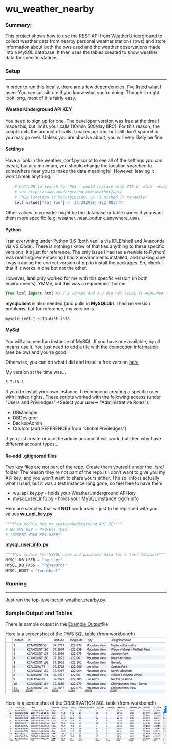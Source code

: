 # wu_weather_nearby
### Summary:
This project shows how to use the REST API from [WeatherUnderground](https://www.wunderground.com/api) to collect weather data from nearby personal weather stations (pws) and store information about both the pws used and the weather observations made into a MySQL database.  It then uses the tables created to show weather data for specific stations.

### Setup
---
In order to run this locally, there are a few dependencies.  I've listed what I used.  You can subsititute if you know what you're doing.  Though it might look long, most of it is fairly easy.

#### WeatherUnderground API KEY
You need to [sign up](https://www.wunderground.com/api) for one.  The developer version was free at the time I made this, but limits your calls (10/min 500/day IIRC).  For this reason, the script limits the amount of calls it makes per run, but still don't spam it or you may go over.  Unless you are abusive about, you will very likely be fine.

#### Settings
Have a look in the weather_conf.py script to see all of the settings you can tweak, but at a minimum, you should change the location searched to somewhere near you to make the data meaningful.  However, leaving it won't break anything.

```Python
    # LAT/LON to search for PWS - could replace with ZIP or other accepted formats
    # see https://www.wunderground.com/weather/api/
    # This location is Mountainview, CA (I picked it randomly)
    self.values['lat_lon'] = '37.392089,-122.083347'
```

Other values to consider might be the database or table names if you want them more specific (e.g. weather_near_podunk_anywhere_usa).

#### Python
I ran everything under Python 3.6 (both vanilla via IDLE/shell and Anaconda via VS Code).  There is nothing I know of that ties anything to these specific versions, it's just for reference.  The only issue I had (as a newbie to Python) was realizing/remembering I had 2 environments installed, and making sure I was running the correct version of pip to install the packages.  So, check that if it works in one but not the other.

However, **lxml** only worked for me with this specfic version (in both environments).  YMMV, but this was a requirement for me.
```python
from lxml import html #3.7.2 worked and 3.8 did not (IDLE vs ANACONDA for VSCODE)
```

**mysqlclient** is also needed (and pulls in **MySQLdb**).  I had no version problems, but for reference, my version is...
```
mysqlclient-1.3.10.dist-info
```

#### MySql
You will also need an instance of MySQL.  If you have one available, by all means use it.  You just need to add a file with the connection information (see below) and you're good.

Otherwise, you can do what I did and install a free version [here](https://dev.mysql.com/downloads/mysql/)

My version at the time was...
```
5.7.18.1
```
If you do install your own instance, I recommend creating a specific user with limited rights.  These scripts worked with the following access (under "Users and Priviledges"->Select your user-> "Administrative Roles").  

* DBManager
* DBDesigner
* BackupAdmin
* Custom (add REFERENCES from "Global Priviledges")

If you just create or use the admin account it will work, but then why have different account types...

#### Re-add .gitignored files
Two key files are not part of the repo.  Create them yourself under the ./src/ folder.  The reason they're not part of the repo is I don't want to give you my API key, and you won't want to share yours either.  The sql info is actually what I used, but it was a test instance long gone, so feel free to have them.
* wu_api_key.py - holds your WeatherUmderground API key
* mysql_user_info.py - holds your MySQL instance logon info

Here are samples that will **NOT** work as-is - just to be replaced with your values
**wu_api_key.py**

```python
"""This module has my WeatherUnderground API KEY"""
# WU API KEY - PROTECT THIS
# {INSERT YOUR KEY HERE}
```

**mysql_user_info.py**
```python
"""This module has MYSQL user and password data for a test database"""
MYSQL_DB_USER = "py_user"
MYSQL_DB_PASS = "P@ssw0rd!"
MYSQL_HOST = "localhost"
```

### Running
---
Just run the top-level script weather_nearby.py.  

### Sample Output and Tables
There is sample output in the [Example Output](./sample_output.txt)file.

Here is a screenshot of the PWS SQL table (from workbench)
![](/images/pws_table_sample.PNG)

Here is a screenshot of the OBSERVATION SQL table (from workbench)
![](/images/observation_table_sample.PNG)

